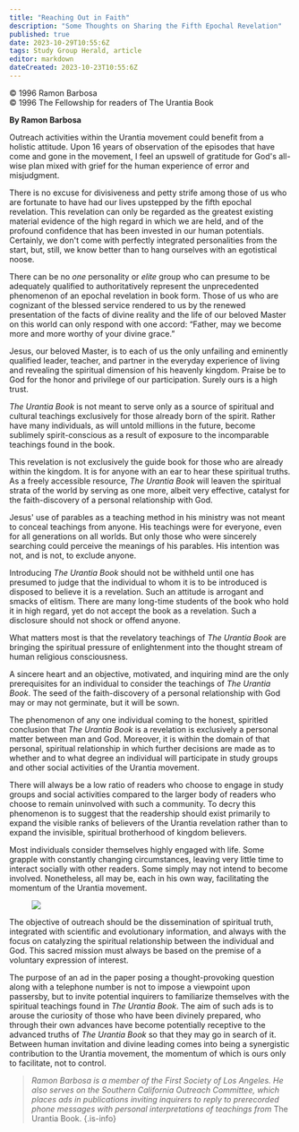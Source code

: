 ```yaml
---
title: "Reaching Out in Faith"
description: "Some Thoughts on Sharing the Fifth Epochal Revelation"
published: true
date: 2023-10-29T10:55:6Z
tags: Study Group Herald, article
editor: markdown
dateCreated: 2023-10-23T10:55:6Z
---
```


<p class="v-card v-sheet theme--light gray lighten-3 px-2">© 1996 Ramon Barbosa<br>© 1996 The Fellowship for readers of The Urantia Book</p>

**By Ramon Barbosa**

Outreach activities within the Urantia movement could benefit from a holistic attitude. Upon 16 years of observation of the episodes that have come and gone in the movement, I feel an upswell of gratitude for God's all-wise plan mixed with grief for the human experience of error and misjudgment.

There is no excuse for divisiveness and petty strife among those of us who are fortunate to have had our lives upstepped by the fifth epochal revelation. This revelation can only be regarded as the greatest existing material evidence of the high regard in which we are held, and of the profound confidence that has been invested in our human potentials. Certainly, we don't come with perfectly integrated personalities from the start, but, still, we know better than to hang ourselves with an egotistical noose.

There can be no _one_ personality or _elite_ group who can presume to be adequately qualified to authoritatively represent the unprecedented phenomenon of an epochal revelation in book form. Those of us who are cognizant of the blessed service rendered to us by the renewed presentation of the facts of divine reality and the life of our beloved Master on this world can only respond with one accord: “Father, may we become more and more worthy of your divine grace.”

Jesus, our beloved Master, is to each of us the only unfailing and eminently qualified leader, teacher, and partner in the everyday experience of living and revealing the spiritual dimension of his heavenly kingdom. Praise be to God for the honor and privilege of our participation. Surely ours is a high trust.

_The Urantia Book_ is not meant to serve only as a source of spiritual and cultural teachings exclusively for those already born of the spirit. Rather have many individuals, as will untold millions in the future, become sublimely spirit-conscious as a result of exposure to the incomparable teachings found in the book.

This revelation is not exclusively the guide book for those who are already within the kingdom. It is for anyone with an ear to hear these spiritual truths. As a freely accessible resource, _The Urantia Book_ will leaven the spiritual strata of the world by serving as one more, albeit very effective, catalyst for the faith-discovery of a personal relationship with God.

Jesus' use of parables as a teaching method in his ministry was not meant to conceal teachings from anyone. His teachings were for everyone, even for all generations on all worlds. But only those who were sincerely searching could perceive the meanings of his parables. His intention was not, and is not, to exclude anyone.

Introducing _The Urantia Book_ should not be withheld until one has presumed to judge that the individual to whom it is to be introduced is disposed to believe it is a revelation. Such an attitude is arrogant and smacks of elitism. There are many long-time students of the book who hold it in high regard, yet do not accept the book as a revelation. Such a disclosure should not shock or offend anyone.

What matters most is that the revelatory teachings of _The Urantia Book_ are bringing the spiritual pressure of enlightenment into the thought stream of human religious consciousness.

A sincere heart and an objective, motivated, and inquiring mind are the only prerequisites for an individual to consider the teachings of _The Urantia Book_. The seed of the faith-discovery of a personal relationship with God may or may not germinate, but it will be sown.

The phenomenon of any one individual coming to the honest, spiritled conclusion that _The Urantia Book_ is a revelation is exclusively a personal matter between man and God. Moreover, it is within the domain of that personal, spiritual relationship in which further decisions are made as to whether and to what degree an individual will participate in study groups and other social activities of the Urantia movement.

There will always be a low ratio of readers who choose to engage in study groups and social activities compared to the larger body of readers who choose to remain uninvolved with such a community. To decry this phenomenon is to suggest that the readership should exist primarily to expand the visible ranks of believers of the Urantia revelation rather than to expand the invisible, spiritual brotherhood of kingdom believers.

Most individuals consider themselves highly engaged with life. Some grapple with constantly changing circumstances, leaving very little time to interact socially with other readers. Some simply may not intend to become involved. Nonetheless, all may be, each in his own way, facilitating the momentum of the Urantia movement.

<figure id="Figure_1" class="image urantiapedia">
<img src="/image/article/Study_Group_Herald/Ramon_Barbosa.jpg">
</figure>

The objective of outreach should be the dissemination of spiritual truth, integrated with scientific and evolutionary information, and always with the focus on catalyzing the spiritual relationship between the individual and God. This sacred mission must always be based on the premise of a voluntary expression of interest.

The purpose of an ad in the paper posing a thought-provoking question along with a telephone number is not to impose a viewpoint upon passersby, but to invite potential inquirers to familiarize themselves with the spiritual teachings found in _The Urantia Book_. The aim of such ads is to arouse the curiosity of those who have been divinely prepared, who through their own advances have become potentially receptive to the advanced truths of _The Urantia Book_ so that they may go in search of it. Between human invitation and divine leading comes into being a synergistic contribution to the Urantia movement, the momentum of which is ours only to facilitate, not to control.

> _Ramon Barbosa is a member of the First Society of Los Angeles. He also serves on the Southern California Outreach Committee, which places ads in publications inviting inquirers to reply to prerecorded phone messages with personal interpretations of teachings from_ The Urantia Book.
{.is-info}